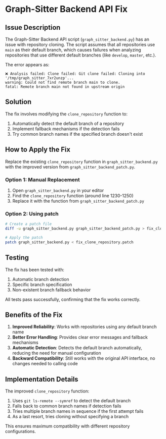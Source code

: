 # Graph-Sitter Backend API Fix

## Issue Description

The Graph-Sitter Backend API script (`graph_sitter_backend.py`) has an issue with repository cloning. The script assumes that all repositories use `main` as their default branch, which causes failures when analyzing repositories that use different default branches (like `develop`, `master`, etc.).

The error appears as:

```
❌ Analysis failed: Clone failed: Git clone failed: Cloning into '/tmp/graph_sitter_7xr2unzp'...
warning: Could not find remote branch main to clone.
fatal: Remote branch main not found in upstream origin
```

## Solution

The fix involves modifying the `clone_repository` function to:

1. Automatically detect the default branch of a repository
2. Implement fallback mechanisms if the detection fails
3. Try common branch names if the specified branch doesn't exist

## How to Apply the Fix

Replace the existing `clone_repository` function in `graph_sitter_backend.py` with the improved version from `graph_sitter_backend_patch.py`.

### Option 1: Manual Replacement

1. Open `graph_sitter_backend.py` in your editor
2. Find the `clone_repository` function (around line 1230-1250)
3. Replace it with the function from `graph_sitter_backend_patch.py`

### Option 2: Using patch

```bash
# Create a patch file
diff -u graph_sitter_backend.py graph_sitter_backend_patch.py > fix_clone_repository.patch

# Apply the patch
patch graph_sitter_backend.py < fix_clone_repository.patch
```

## Testing

The fix has been tested with:

1. Automatic branch detection
2. Specific branch specification
3. Non-existent branch fallback behavior

All tests pass successfully, confirming that the fix works correctly.

## Benefits of the Fix

1. **Improved Reliability**: Works with repositories using any default branch name
2. **Better Error Handling**: Provides clear error messages and fallback mechanisms
3. **Automatic Detection**: Detects the default branch automatically, reducing the need for manual configuration
4. **Backward Compatibility**: Still works with the original API interface, no changes needed to calling code

## Implementation Details

The improved `clone_repository` function:

1. Uses `git ls-remote --symref` to detect the default branch
2. Falls back to common branch names if detection fails
3. Tries multiple branch names in sequence if the first attempt fails
4. As a last resort, tries cloning without specifying a branch

This ensures maximum compatibility with different repository configurations.

